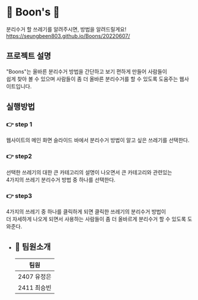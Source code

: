 # 🌱 Boon's 🌱

분리수거 할 쓰레기를 알려주시면,
방법을 알려드릴게요!
<br>https://seungbeen803.github.io/Boons/20220607/
## 프로젝트 설명
"Boons"는 올바른 분리수거 방법을 간단하고 보기 편하게 만들어 사람들이 <br>쉽게 찾아 볼 수 있으며 사람들이 좀 더 올바른 분리수거를 할 수 있도록 도움주는
웹사이트입니다.

##  실행방법

### 👉 step 1
 웹사이트의 메인 화면 슬라이드 바에서 분리수거 방법이 알고 싶은 쓰레기를 선택한다.

### 👉 step2 
선택한 쓰레기의 대한 큰 카테고리의 설명이 나오면서 큰 카테고리와 관련있는 <br>4가지의 쓰레기 분리수거 방법 중 하나를 선택한다.

### 👉 step3

4가지의 쓰레기 중 하나를 클릭하게 되면 클릭한 쓰레기의 분리수거 방법이 <br>더 자세하게 나오게 되면서 사용하는 사람들이 좀 더 올바르게 분리수거 할 수 있도록 도와준다.

- ## 👥 팀원소개
    |팀원|
    |:---:|
    |2407 유정은|
    |2411 최승빈|